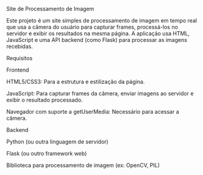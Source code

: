 Site de Processamento de Imagem

Este projeto é um site simples de processamento de imagem em tempo real que usa a câmera do usuário para capturar frames, processá-los no servidor e exibir os resultados na mesma página. A aplicação usa HTML, JavaScript e uma API backend (como Flask) para processar as imagens recebidas.

Requisitos

Frontend

HTML5/CSS3: Para a estrutura e estilização da página.

JavaScript: Para capturar frames da câmera, enviar imagens ao servidor e exibir o resultado processado.

Navegador com suporte a getUserMedia: Necessário para acessar a câmera.

Backend

Python (ou outra linguagem de servidor)

Flask (ou outro framework web)

Biblioteca para processamento de imagem (ex: OpenCV, PIL)
